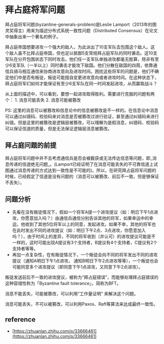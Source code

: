 # 拜占庭将军问题

拜占庭将军问题\(byzantine-generals-problem\)是Leslie Lamport（2013年的图灵奖得主）用来为描述分布式系统一致性问题（Distributed Consensus）在论文中抽象出来一个著名的例子。

拜占庭帝国想要进攻一个强大的敌人，为此派出了10支军队去包围这个敌人。这个敌人虽不比拜占庭帝国，但也足以抵御5支常规拜占庭军队的同时袭击。这10支军队在分开包围状态下同时攻击。他们任一支军队单独进攻都毫无胜算，除非有至少6支军队（一半以上）同时袭击才能攻下敌国。他们分散在敌国的四周，依靠通信兵骑马相互通信来协商进攻意向及进攻时间。困扰这些将军的问题是，他们不确定他们中是否有叛徒，叛徒可能擅自变更进攻意向或者进攻时间。在这种状态下，拜占庭将军们如何才能保证有至少6支军队在同一时间发起进攻，从而赢取战斗？

从上面的描述中，可以看到，要想一起进攻取得胜利。需要进行克服的问题有两个： 1. 消息可能丢失 2. 消息可能被篡改

PS: 这里的消息可以被篡改和信息论中的信息被篡改是不一样的。在信息论中消息可以通过纠错码、校验码来对消息是否被篡改过进行验证，甚至通过纠错码来进行纠错。但是这里的被篡改是逻辑层被篡改，可以理解为是假消息，纠错码、校验码可以保证信道的质量，但是无法保证逻辑层消息被篡改。

## 拜占庭问题的前提

拜占庭将军问题中并不去考虑通信兵是否会被截获或无法传达信息等问题，即_消息传递的信道绝无问题_。\(Lamport已经证明了在消息可能丢失的不可靠信道上试图通过消息传递的方式达到一致性是不可能的\)。所以，在研究拜占庭将军问题的时候，已经假定了信道是没有问题的（消息可以被篡改、前后不一致，但是够保证不丢失）。

## 问题分析

* 先看在没有叛徒情况下，假如一个将军A提一个进攻提议（如：明日下午1点进攻，你愿意加入吗？）由通信兵通信分别告诉其他的将军，如果幸运中的幸运，他收到了其他5位将军以上的同意，发起进攻。如果不幸，其他的将军也在此时发出不同的进攻提议（如：明日下午2点、3点进攻，你愿意加入吗？），由于时间上的差异，不同的将军收到（并认可）的进攻提议可能是不一样的，这时可能出现A提议有3个支持者，B提议有4个支持者，C提议有2个支持者等等。
* 再加一点复杂性，在有叛徒情况下，一个叛徒会向不同的将军发出不同的进攻提议（通知A明日下午1点进攻， 通知B明日下午2点进攻等等），一个叛徒也会可能同意多个进攻提议（即同意下午1点进攻，又同意下午2点进攻）。

叛徒发送前后不一致的进攻提议，被称为“拜占庭错误”，而能够处理拜占庭错误的这种容错性称为「Byzantine fault tolerance」，简称为BFT。

消息不能丢失，可能被篡改，可以利用“工作量证明” 来解决这个问题。

消息可能丢失，不可以被篡改，可以利用Paxos、Raft等算法来达成最终一致性。

## reference

* [https://zhuanlan.zhihu.com/p/33666461](https://zhuanlan.zhihu.com/p/33666461)

